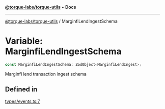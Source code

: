 [**@torque-labs/torque-utils**](../README.md) • **Docs**

***

[@torque-labs/torque-utils](../README.md) / MarginfiLendIngestSchema

# Variable: MarginfiLendIngestSchema

```ts
const MarginfiLendIngestSchema: ZodObject<MarginfiLendIngest>;
```

Marginfi lend transaction ingest schema

## Defined in

[types/events.ts:7](https://github.com/torque-labs/torque-utils/blob/fcba00c7b8994c0932484e8f489988b91291c603/types/events.ts#L7)
